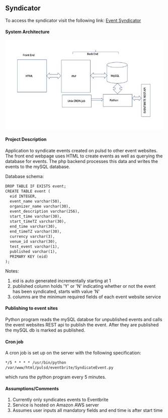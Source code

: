 ## Syndicator

To access the syndicator visit the following link:
<a href="http://ec2-18-236-89-7.us-west-2.compute.amazonaws.com/pulsd/" target="_blank">Event Syndicator</a>

#### System Architecture

<p align="center">
  <img src="https://github.com/naveen16/Syndicator/blob/master/img/eventFigure.jpeg" title="hover text">
</p>

#### Project Description

Application to syndicate events created on pulsd to other event websites. The front end webpage uses HTML to create events as well as querying the database for events. The php backend processes this data and writes the events to the mySQL database. 

Database schema:
```
DROP TABLE IF EXISTS event;
CREATE TABLE event (
  eid INTEGER,
  event_name varchar(50),
  organizer_name varchar(30),
  event_description varchar(256),
  start_time varchar(30),
  start_timeTZ varchar(30),
  end_time varchar(30),
  end_timeTZ varchar(30),
  currency varchar(3),
  venue_id varchar(30),
  test_event varchar(1),
  published varchar(1),
  PRIMARY KEY (eid)
);
```
Notes:
1. eid is auto generated incrementally starting at 1
2. published column holds 'Y' or 'N' indicating whether or not the event has been syndicated, starts with value 'N'
3. columns are the minimum required fields of each event website service

#### Publishing to event sites

Python program reads the mySQL databse for unpublished events and calls the event websites REST api to publish the event. After they are published the mySQL db is marked as published.

#### Cron job
A cron job is set up on the server with the following specification:
```
*/5 * * * * /usr/bin/python /var/www/html/pulsd/eventbrite/SyndicateEvent.py
```
which runs the python program every 5 minutes.

#### Assumptions/Comments

1. Currently only syndicates events to Eventbrite
2. Service is hosted on Amazon AWS server
3. Assumes user inputs all mandatory fields and end time is after start time

